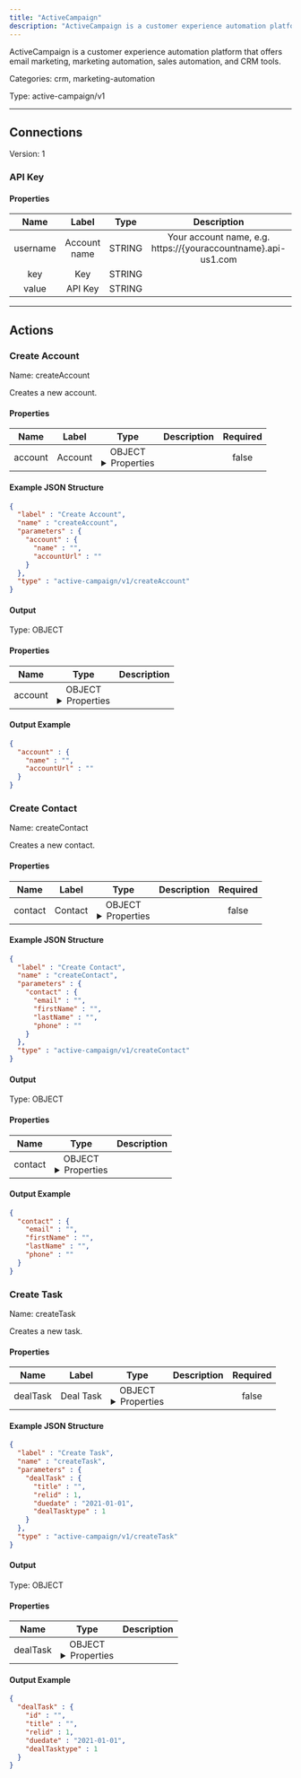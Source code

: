 ```yaml
---
title: "ActiveCampaign"
description: "ActiveCampaign is a customer experience automation platform that offers email marketing, marketing automation, sales automation, and CRM tools."
---
```


ActiveCampaign is a customer experience automation platform that offers email marketing, marketing automation, sales automation, and CRM tools.


Categories: crm, marketing-automation


Type: active-campaign/v1

<hr />



## Connections

Version: 1


### API Key

#### Properties

|      Name       |      Label     |     Type     |     Description     | Required |
|:---------------:|:--------------:|:------------:|:-------------------:|:--------:|
| username | Account name | STRING | Your account name, e.g. https://{youraccountname}.api-us1.com | true |
| key | Key | STRING |  | true |
| value | API Key | STRING |  | true |





<hr />



## Actions


### Create Account
Name: createAccount

Creates a new account.

#### Properties

|      Name       |      Label     |     Type     |     Description     | Required |
|:---------------:|:--------------:|:------------:|:-------------------:|:--------:|
| account | Account | OBJECT <details> <summary> Properties </summary> {STRING\(name), STRING\(accountUrl)} </details> |  | false |

#### Example JSON Structure
```json
{
  "label" : "Create Account",
  "name" : "createAccount",
  "parameters" : {
    "account" : {
      "name" : "",
      "accountUrl" : ""
    }
  },
  "type" : "active-campaign/v1/createAccount"
}
```

#### Output



Type: OBJECT


#### Properties

|     Name     |     Type     |     Description     |
|:------------:|:------------:|:-------------------:|
| account | OBJECT <details> <summary> Properties </summary> {STRING\(name), STRING\(accountUrl)} </details> |  |




#### Output Example
```json
{
  "account" : {
    "name" : "",
    "accountUrl" : ""
  }
}
```


### Create Contact
Name: createContact

Creates a new contact.

#### Properties

|      Name       |      Label     |     Type     |     Description     | Required |
|:---------------:|:--------------:|:------------:|:-------------------:|:--------:|
| contact | Contact | OBJECT <details> <summary> Properties </summary> {STRING\(email), STRING\(firstName), STRING\(lastName), STRING\(phone)} </details> |  | false |

#### Example JSON Structure
```json
{
  "label" : "Create Contact",
  "name" : "createContact",
  "parameters" : {
    "contact" : {
      "email" : "",
      "firstName" : "",
      "lastName" : "",
      "phone" : ""
    }
  },
  "type" : "active-campaign/v1/createContact"
}
```

#### Output



Type: OBJECT


#### Properties

|     Name     |     Type     |     Description     |
|:------------:|:------------:|:-------------------:|
| contact | OBJECT <details> <summary> Properties </summary> {STRING\(email), STRING\(firstName), STRING\(lastName), STRING\(phone)} </details> |  |




#### Output Example
```json
{
  "contact" : {
    "email" : "",
    "firstName" : "",
    "lastName" : "",
    "phone" : ""
  }
}
```


### Create Task
Name: createTask

Creates a new task.

#### Properties

|      Name       |      Label     |     Type     |     Description     | Required |
|:---------------:|:--------------:|:------------:|:-------------------:|:--------:|
| dealTask | Deal Task | OBJECT <details> <summary> Properties </summary> {STRING\(title), INTEGER\(relid), DATE\(duedate), INTEGER\(dealTasktype)} </details> |  | false |

#### Example JSON Structure
```json
{
  "label" : "Create Task",
  "name" : "createTask",
  "parameters" : {
    "dealTask" : {
      "title" : "",
      "relid" : 1,
      "duedate" : "2021-01-01",
      "dealTasktype" : 1
    }
  },
  "type" : "active-campaign/v1/createTask"
}
```

#### Output



Type: OBJECT


#### Properties

|     Name     |     Type     |     Description     |
|:------------:|:------------:|:-------------------:|
| dealTask | OBJECT <details> <summary> Properties </summary> {STRING\(id), STRING\(title), INTEGER\(relid), DATE\(duedate), INTEGER\(dealTasktype)} </details> |  |




#### Output Example
```json
{
  "dealTask" : {
    "id" : "",
    "title" : "",
    "relid" : 1,
    "duedate" : "2021-01-01",
    "dealTasktype" : 1
  }
}
```




